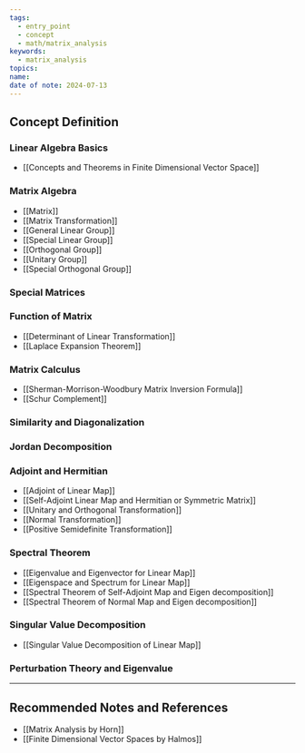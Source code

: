 ```yaml
---
tags:
  - entry_point
  - concept
  - math/matrix_analysis
keywords:
  - matrix_analysis
topics: 
name: 
date of note: 2024-07-13
---
```


## Concept Definition


### Linear Algebra Basics

- [[Concepts and Theorems in Finite Dimensional Vector Space]]

### Matrix Algebra

- [[Matrix]]
- [[Matrix Transformation]]
- [[General Linear Group]]
- [[Special Linear Group]]
- [[Orthogonal Group]]
- [[Unitary Group]]
- [[Special Orthogonal Group]]

### Special Matrices


### Function of Matrix

- [[Determinant of Linear Transformation]]
- [[Laplace Expansion Theorem]]

### Matrix Calculus

- [[Sherman-Morrison-Woodbury Matrix Inversion Formula]]
- [[Schur Complement]]


### Similarity and Diagonalization




### Jordan Decomposition



### Adjoint and Hermitian 

- [[Adjoint of Linear Map]]
- [[Self-Adjoint Linear Map and Hermitian or Symmetric Matrix]]
- [[Unitary and Orthogonal Transformation]]
- [[Normal Transformation]]
- [[Positive Semidefinite Transformation]]

### Spectral Theorem

- [[Eigenvalue and Eigenvector for Linear Map]]
- [[Eigenspace and Spectrum for Linear Map]]
- [[Spectral Theorem of Self-Adjoint Map and Eigen decomposition]]
- [[Spectral Theorem of Normal Map and Eigen decomposition]]


### Singular Value Decomposition

- [[Singular Value Decomposition of Linear Map]]


### Perturbation Theory and Eigenvalue








-----------
##  Recommended Notes and References


- [[Matrix Analysis by Horn]]
- [[Finite Dimensional Vector Spaces by Halmos]]
